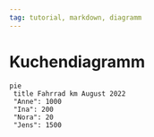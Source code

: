 ```yaml
---
tag: tutorial, markdown, diagramm
---
```


Kuchendiagramm
===


```mermaid
pie
 title Fahrrad km August 2022
 "Anne": 1000
 "Ina": 200
 "Nora": 20
 "Jens": 1500
```
